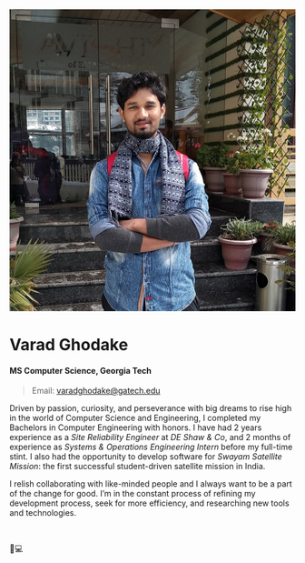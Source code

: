 <div id="hero">
    <div class="circle">
        <img src="/assets/images/me.png" alt="Varad Ghodake" />   
    </div>  
    <div class="title">
        <h1>Varad Ghodake</h1>
        <h4>MS Computer Science, Georgia Tech</h4>
    </div>
</div>


> Email: <a href = "mailto: varadghodake@gatech.edu">  varadghodake@gatech.edu </a>

Driven by passion, curiosity, and perseverance with big dreams to rise high in the world of Computer Science and Engineering, I completed my Bachelors in Computer Engineering with honors. I have had 2 years experience as a _Site Reliability Engineer_ at *DE Shaw & Co*, and 2 months of experience as _Systems & Operations Engineering Intern_ before my full-time stint. I also had the opportunity to develop software for *Swayam Satellite Mission*: the first successful student-driven satellite mission in India.

I relish collaborating with like-minded people and I always want to be a part of the change for good. I’m in the constant process of refining my development process, seek for more efficiency, and researching new tools and technologies.


<br />

💼💻
